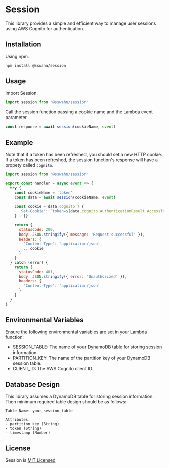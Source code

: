 # Session

This library provides a simple and efficient way to manage user sessions using AWS Cognito for authentication.

## Installation
Using npm.
```bash
npm install @sswahn/session
```

## Usage
Import Session.  
```javascript
import session from '@sswahn/session'
```

Call the session function passing a cookie name and the Lambda event parameter.
```javascript
const response = await session(cookieName, event)
```

## Example
Note that if a token has been refreshed, you should set a new HTTP cookie. If a token has been refreshed, the session function's response will have a propety called `cognito`.
```javascript
import session from '@sswahn/session'

export const handler = async event => {
  try {
    const cookieName = 'token'
    const data = await session(cookieName, event)
    
    const cookie = data.cognito ? {
      'Set-Cookie': `token=${data.cognito.AuthenticationResult.AccessToken}; HttpOnly;`
    } : {}

    return {
      statusCode: 200,
      body: JSON.stringify({ message: 'Request successful' }),
      headers: {
        'Content-Type': 'application/json',
        ...cookie
      }
    }
  } catch (error) {
    return {
      statusCode: 401,
      body: JSON.stringify({ error: 'Unauthorized' }),
      headers: {
        'Content-Type': 'application/json'
      }
    }
  }
}
```

## Environmental Variables
Ensure the following environmental variables are set in your Lambda function:

- SESSION_TABLE: The name of your DynamoDB table for storing session information.
- PARTITION_KEY: The name of the partition key of your DynamoDB session table.
- CLIENT_ID: The AWS Cognito client ID.

## Database Design
This library assumes a DynamoDB table for storing session information. Then minimum required table design should be as follows:
```plaintext
Table Name: your_session_table

Attributes:
- partition_key (String)
- token (String)
- timestamp (Number)
```

## License
Session is [MIT Licensed](https://github.com/sswahn/session/blob/main/LICENSE)
